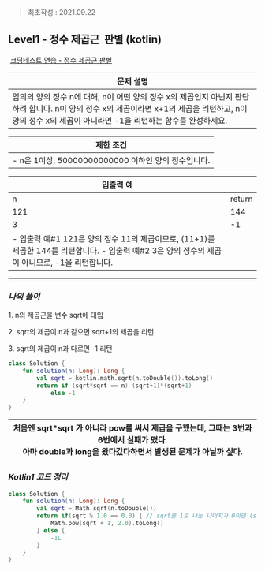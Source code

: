 > 최초작성 : 2021.09.22

## **Level1 - 정수 제곱근  판별 (kotlin)**

 [코딩테스트 연습 - 정수 제곱근 판별](https://programmers.co.kr/learn/courses/30/lessons/12934)

| **문제 설명** |
| --- |
| 임의의 양의 정수 n에 대해, n이 어떤 양의 정수 x의 제곱인지 아닌지 판단하려 합니다.   n이 양의 정수 x의 제곱이라면 x+1의 제곱을 리턴하고, n이 양의 정수 x의 제곱이 아니라면 -1을 리턴하는 함수를 완성하세요. |

| **제한 조건** |
| --- |
|   -   n은 1이상, 50000000000000 이하인 양의 정수입니다.   |

| **​입출력 예** |  |
| --- | --- |
| n | return |
| 121 | 144 |
| 3 | \-1 |
|   -   입출력 예#1       121은 양의 정수 11의 제곱이므로, (11+1)를 제곱한 144를 리턴합니다. -   입출력 예#2       3은 양의 정수의 제곱이 아니므로, -1을 리턴합니다.   |  |

---

### _**나의 풀이**_

1\. n의 제곱근을 변수 sqrt에 대입

2\. sqrt의 제곱이 n과 같으면 sqrt+1의 제곱을 리턴

3\. sqrt의 제곱이 n과 다르면 -1 리턴

```kt
class Solution {
    fun solution(n: Long): Long {
        val sqrt = kotlin.math.sqrt(n.toDouble()).toLong()
        return if (sqrt*sqrt == n) (sqrt+1)*(sqrt+1)
            else -1
    }
}
```

<center>

| 처음엔 sqrt\*sqrt 가 아니라 pow를 써서 제곱을 구했는데, 그때는 3번과 6번에서 실패가 떴다.<br>아마 double과 long을 왔다갔다하면서 발생된 문제가 아닐까 싶다. |
| --- |

</center>

### _**Kotlin1 코드 정리**_

```kt
class Solution {
    fun solution(n: Long): Long {
        val sqrt = Math.sqrt(n.toDouble())
        return if(sqrt % 1.0 == 0.0) { // sqrt를 1로 나눈 나머지가 0이면 (sqrt가 정수이면)
            Math.pow(sqrt + 1, 2.0).toLong()
        } else {
            -1L
        }
    }
}
```